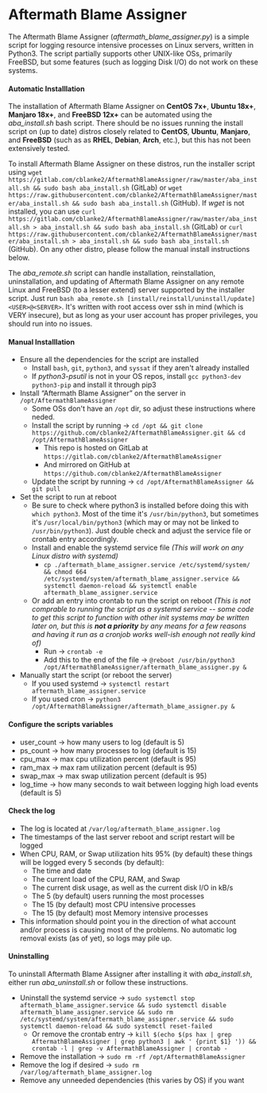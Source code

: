 # Aftermath Blame Assigner

The Aftermath Blame Assigner (_aftermath_blame_assigner.py_) is a simple script for logging resource intensive processes on Linux servers, written in Python3. The script partially supports other UNIX-like OSs, primarily FreeBSD, but some features (such as logging Disk I/O) do not work on these systems.

#### Automatic Installlation
The installation of Aftermath Blame Assigner on **CentOS 7x+**, **Ubuntu 18x+**, **Manjaro 18x+**, and **FreeBSD 12x+** can be automated using the _aba_install.sh_ bash script. There should be no issues running the install script on (up to date) distros closely related to **CentOS**, **Ubuntu**, **Manjaro**, and **FreeBSD** (such as as **RHEL**, **Debian**, **Arch**, etc.), but this has not been extensively tested.

To install Aftermath Blame Assigner on these distros, run the installer script using `wget https://gitlab.com/cblanke2/AftermathBlameAssigner/raw/master/aba_install.sh && sudo bash aba_install.sh` (GitLab) or `wget https://raw.githubusercontent.com/cblanke2/AftermathBlameAssigner/master/aba_install.sh && sudo bash aba_install.sh` (GitHub). If _wget_ is not installed, you can use `curl https://gitlab.com/cblanke2/AftermathBlameAssigner/raw/master/aba_install.sh > aba_install.sh && sudo bash aba_install.sh` (GitLab) or `curl https://raw.githubusercontent.com/cblanke2/AftermathBlameAssigner/master/aba_install.sh > aba_install.sh && sudo bash aba_install.sh` (GitHub). On any other distro, please follow the manual install instructions below.

The _aba_remote.sh_ script can handle installation, reinstallation, uninstallation, and updating of Aftermath Blame Assigner on any remote Linux and FreeBSD (to a lesser extend) server supported by the installer script. Just run `bash aba_remote.sh [install/reinstall/uninstall/update] <USER>@<SERVER>`. It's written with root access over ssh in mind (which is VERY insecure), but as long as your user account has proper privileges, you should run into no issues.

#### Manual Installlation
* Ensure all the dependencies for the script are installed
    * Install `bash`, `git`, `python3`, and `syssat` if they aren't already installed
    * If _python3-psutil_ is not in your OS repos, install `gcc python3-dev python3-pip` and install it through pip3
* Install “Aftermath Blame Assigner” on the server in `/opt/AftermathBlameAssigner`
    * Some OSs don't have an `/opt` dir, so adjust these instructions where neded.
    * Install the script by running → `cd /opt && git clone https://github.com/cblanke2/AftermathBlameAssigner.git && cd /opt/AftermathBlameAssigner`
      * This repo is hosted on GitLab at `https://gitlab.com/cblanke2/AftermathBlameAssigner`
      * And mirrored on GitHub at `https://github.com/cblanke2/AftermathBlameAssigner`
    * Update the script by running →  `cd /opt/AftermathBlameAssigner && git pull`
* Set the script to run at reboot
    * Be sure to check where python3 is installed before doing this with `which python3`. Most of the time it's `/usr/bin/python3`, but sometimes it's `/usr/local/bin/python3` (which may or may not be linked to `/usr/bin/python3`). Just double check and adjust the service file or crontab entry accordingly. 
    * Install and enable the systemd service file _(This will work on any Linux distro with systemd)_
        * `cp ./aftermath_blame_assigner.service /etc/systemd/system/ && chmod 664 /etc/systemd/system/aftermath_blame_assigner.service && systemctl daemon-reload && systemctl enable aftermath_blame_assigner.service`
    * Or add an entry into crontab to run the script on reboot _(This is not comprable to running the script as a systemd service -- some code to get this script to function with other init systems may be written later on, but this is **not a priority** by any means for a few reasons and having it run as a cronjob works well-ish enough not really kind of)_
        * Run → `crontab -e`
        * Add this to the end of the file →  `@reboot /usr/bin/python3 /opt/AftermathBlameAssigner/aftermath_blame_assigner.py & `
* Manually start the script (or reboot the server)
    * If you used systemd → `systemctl restart aftermath_blame_assigner.service`
    * If you used cron → `python3 /opt/AftermathBlameAssigner/aftermath_blame_assigner.py &`


#### Configure the scripts variables
* user_count → how many users to log (default is 5)
* ps_count → how many processes to log (default is 15)
* cpu_max → max cpu utilization percent (default is 95)
* ram_max → max ram utilization percent (default is 95)
* swap_max → max swap utilization percent (default is 95)
* log_time → how many seconds to wait between logging high load events (default is 5)

#### Check the log
* The log is located at `/var/log/aftermath_blame_assigner.log`
* The timestamps of the last server reboot and script restart will be logged
* When CPU, RAM, or Swap utilization hits 95% (by default) these things will be logged every 5 seconds (by default):
    * The time and date
    * The current load of the CPU, RAM, and Swap
    * The current disk usage, as well as the current disk I/O in kB/s
    * The 5 (by default) users running the most processes
    * The 15 (by default) most CPU intensive processes
    * The 15 (by default) most Memory intensive processes
* This information should point you in the direction of what account and/or process is causing most of the problems. No automatic log removal exists (as of yet), so logs may pile up.

#### Uninstalling

To uninstall Aftermath Blame Assigner after installing it with _aba_install.sh_, either run  _aba_uninstall.sh_ or follow these instructions.
* Uninstall the systemd service → `sudo systemctl stop aftermath_blame_assigner.service && sudo systemctl disable aftermath_blame_assigner.service && sudo rm /etc/systemd/system/aftermath_blame_assigner.service && sudo systemctl daemon-reload && sudo systemctl reset-failed`
    * Or remove the crontab entry → `kill $(echo $(ps hax | grep AftermathBlameAssigner | grep python3 | awk ' {print $1} ')) && crontab -l | grep -v AftermathBlameAssigner | crontab -`
* Remove the installation → `sudo rm -rf /opt/AftermathBlameAssigner`
* Remove the log if desired → `sudo rm /var/log/aftermath_blame_assigner.log`
* Remove any unneeded dependencies (this varies by OS) if you want

